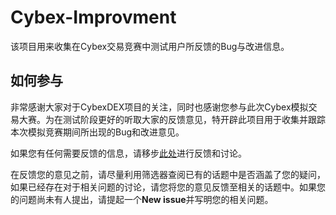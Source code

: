# Cybex-Improvment

该项目用来收集在Cybex交易竞赛中测试用户所反馈的Bug与改进信息。

## 如何参与
非常感谢大家对于CybexDEX项目的关注，同时也感谢您参与此次Cybex模拟交易大赛。为在测试阶段更好的听取大家的反馈意见，特开辟此项目用于收集并跟踪本次模拟竞赛期间所出现的Bug和改进意见。

如果您有任何需要反馈的信息，请移步[此处](https://github.com/CybexDex/Cybex-Improvment/issues)进行反馈和讨论。

在反馈您的意见之前，请尽量利用筛选器查阅已有的话题中是否涵盖了您的疑问，如果已经存在对于相关问题的讨论，请您将您的意见反馈至相关的话题中。如果您的问题尚未有人提出，请提起一个**New issue**并写明您的相关问题。
